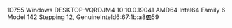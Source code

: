 10755 Windows DESKTOP-VQRDJM4 10 10.0.19041 AMD64 Intel64 Family 6 Model 142 Stepping 12, GenuineInteld6:67:1b:a8:ab:59